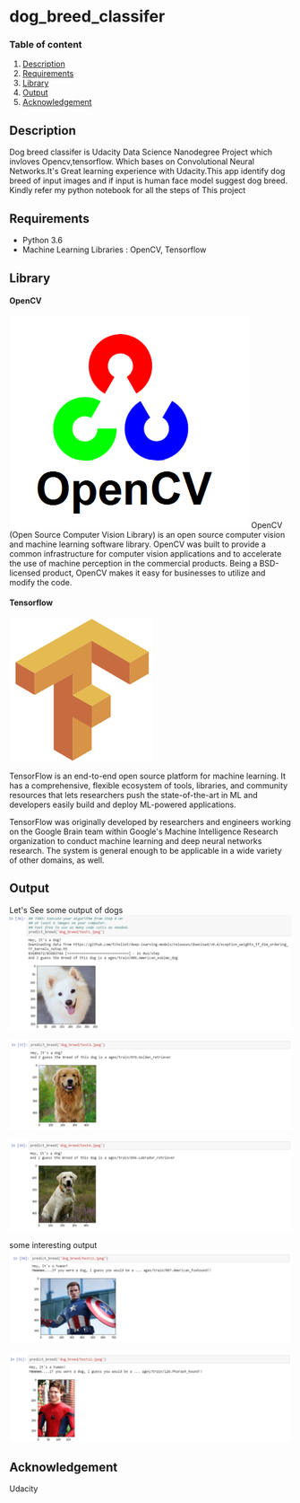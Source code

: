 # dog_breed_classifer

### Table of content
1. [Description](#description)
2. [Requirements](#requirements)
3. [Library](#library)
4. [Output](#output)
5. [Acknowledgement](#acknowledgement)

<a name="description"></a>
## Description
Dog breed classifer is Udacity Data Science Nanodegree Project which invloves Opencv,tensorflow. Which bases on Convolutional Neural Networks.It's Great learning experience with Udacity.This app identify dog breed of input images and if input is human face model suggest dog breed.
Kindly refer my python notebook for all the steps of This project

<a name="requirements"></a>
## Requirements
* Python 3.6
* Machine Learning Libraries : OpenCV, Tensorflow

<a name="library"></a>
## Library

#### OpenCV 
![](output/opencv.png)
OpenCV (Open Source Computer Vision Library) is an open source computer vision and machine learning software library. OpenCV was built to provide a common infrastructure for computer vision applications and to accelerate the use of machine perception in the commercial products. Being a BSD-licensed product, OpenCV makes it easy for businesses to utilize and modify the code.


#### Tensorflow
![](output/tensorflow.png)

TensorFlow is an end-to-end open source platform for machine learning. It has a comprehensive, flexible ecosystem of tools, libraries, and community resources that lets researchers push the state-of-the-art in ML and developers easily build and deploy ML-powered applications.

TensorFlow was originally developed by researchers and engineers working on the Google Brain team within Google's Machine Intelligence Research organization to conduct machine learning and deep neural networks research. The system is general enough to be applicable in a wide variety of other domains, as well.

## Output
Let's See some output of dogs 
![](output/output1.PNG)

![](output/output2.PNG)

![](output/output3.PNG)

some interesting output
![](output/output4.PNG)

![](output/output5.PNG)

<a name="acknowledgement"></a>
## Acknowledgement

Udacity
